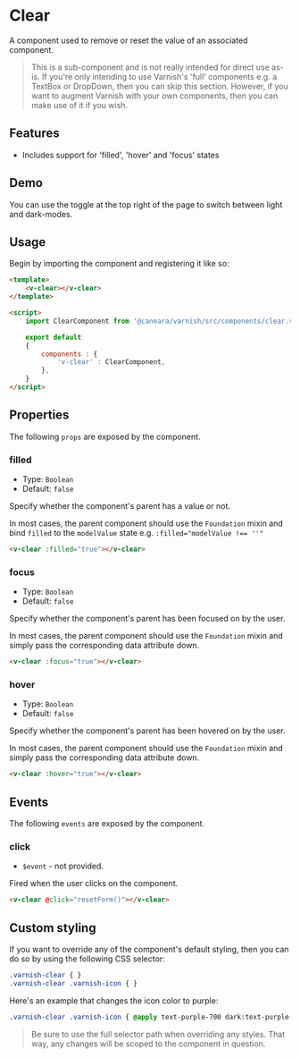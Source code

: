 # Clear

A component used to remove or reset the value of an associated component.

> This is a sub-component and is not really intended for direct use as-is. If you're only intending to use Varnish's 'full' components e.g. a TextBox or DropDown, then you can skip this section. However, if you want to augment Varnish with your own components, then you can make use of it if you wish.

## Features

* Includes support for 'filled', 'hover' and 'focus' states

## Demo

You can use the toggle at the top right of the page to switch between light and dark-modes.

<!-- Setup -->
<script setup>
    import ClearComponent from '../../src/components/clear.vue';
</script>

<!-- Demo -->
<div class="border border-dashed border-gray-300 dark:border-gray-600 flex justify-center rounded-md p-3 mt-8">
    <div class="relative min-h-[50px] min-w-[50px]">
        <ClientOnly>
            <ClearComponent :focus="true"
                            :filled="true">
            </ClearComponent>
        </ClientOnly>
    </div>
</div>

## Usage

Begin by importing the component and registering it like so:

```html
<template>
    <v-clear></v-clear>
</template>

<script>
    import ClearComponent from '@caneara/varnish/src/components/clear.vue';

    export default
    {
        components : {
            'v-clear' : ClearComponent,
        },
    }
</script>
```

## Properties

The following `props` are exposed by the component.

### filled

- Type: `Boolean`
- Default: `false`

Specify whether the component's parent has a value or not.

In most cases, the parent component should use the `Foundation` mixin and bind `filled` to the `modelValue` state e.g. `:filled="modelValue !== ''"`

```html
<v-clear :filled="true"></v-clear>
```

### focus

- Type: `Boolean`
- Default: `false`

Specify whether the component's parent has been focused on by the user.

In most cases, the parent component should use the `Foundation` mixin and simply pass the corresponding data attribute down.

```html
<v-clear :focus="true"></v-clear>
```

### hover

- Type: `Boolean`
- Default: `false`

Specify whether the component's parent has been hovered on by the user.

In most cases, the parent component should use the `Foundation` mixin and simply pass the corresponding data attribute down.

```html
<v-clear :hover="true"></v-clear>
```

## Events

The following `events` are exposed by the component.

### click

- `$event` - not provided.

Fired when the user clicks on the component.

```html
<v-clear @click="resetForm()"></v-clear>
```

## Custom styling

If you want to override any of the component's default styling, then you can do so by using the following CSS selector:

```css
.varnish-clear { }
.varnish-clear .varnish-icon { }
```

Here's an example that changes the icon color to purple:

```css
.varnish-clear .varnish-icon { @apply text-purple-700 dark:text-purple-400 }
```

> Be sure to use the full selector path when overriding any styles. That way, any changes will be scoped to the component in question.